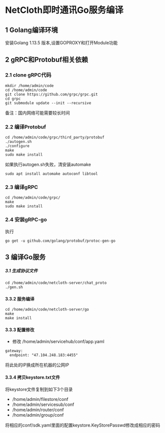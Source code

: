 # NetCloth即时通讯Go服务编译

## 1 Golang编译环境

安装Golang 1.13.5 版本,设置GOPROXY和打开Module功能

## 2 gRPC和Protobuf相关依赖

### 2.1 clone gRPC代码

```
mkdir /home/admin/code
cd /home/admin/code
git clone https://github.com/grpc/grpc.git
cd grpc
git submodule update --init --recursive

```
备注：国内网络可能需要较长时间

### 2.2 编译Protobuf
```
cd /home/admin/code/grpc/third_party/protobuf
./autogen.sh
./configure
make
sudo make install
```
如果执行autogen.sh失败，清安装automake
```
sudo apt install automake autoconf libtool
```
### 2.3 编译gRPC
```
cd /home/admin/code/grpc/
make
sudo make install
```

### 2.4 安装gRPC-go
执行
```
go get -u github.com/golang/protobuf/protoc-gen-go
```

## 3 编译Go服务

##### 3.1 生成协议文件
```
cd /home/admin/code/netcloth-server/chat_proto
./gen.sh
```

#### 3.3.2 服务编译

```
cd /home/admin/code/netcloth-server/go
make
make install
```

#### 3.3.3 配置修改

* 修改 /home/admin/servicehub/conf/app.yaml

```
gateway:
  endpoint: "47.104.248.183:4455"
```
将此处的IP换成所在机器的公网IP


#### 3.3.4 拷贝keystore.txt文件
将keystore文件复制到如下3个目录

* /home/admin/filestore/conf
* /home/admin/servicesub/conf
* /home/admin/router/conf
* /home/admin/group/conf

将相应的conf/sdk.yaml里面的配置keystore.KeyStorePasswd修改成相应的密码
